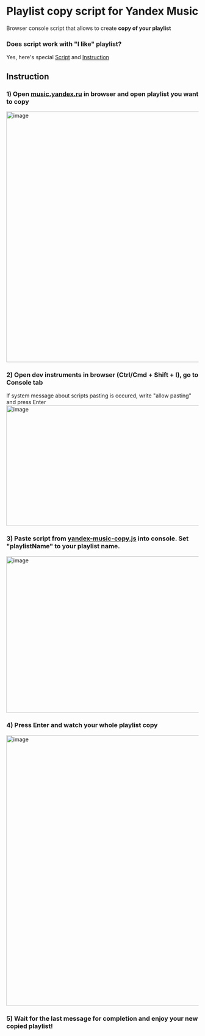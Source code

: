 # Playlist copy script for Yandex Music

Browser console script that allows to create **copy of your playlist**

### Does script work with "I like" playlist?
Yes, here's special [Script](./yandex-music-copy-i-like.js) and [Instruction](./copy-i-like-en.md)

## Instruction

### 1) Open [music.yandex.ru](https://music.yandex.ru) in browser and open playlist you want to copy
<img width="920" height="657" alt="image" src="https://github.com/user-attachments/assets/ee520152-1495-4665-bebd-d200329d34f1" />

### 2) Open dev instruments in browser (Ctrl/Cmd + Shift + I), go to Console tab
If system message about scripts pasting is occured, write "allow pasting" and press Enter
<img width="1275" height="316" alt="image" src="https://github.com/user-attachments/assets/8422b424-6c20-4faa-a9a0-90dba4616fb7" />

### 3) Paste script from [yandex-music-copy.js](./yandex-music-copy.js) into console. Set "playlistName" to your playlist name.
<img width="1099" height="410" alt="image" src="https://github.com/user-attachments/assets/8df9a416-d092-41a1-99af-c402f5437f61" />

### 4) Press Enter and watch your whole playlist copy
<img width="1151" height="709" alt="image" src="https://github.com/user-attachments/assets/c194231b-48e4-40df-aeee-cbaf0844326a" />

### 5) Wait for the last message for completion and enjoy your new copied playlist!

